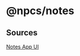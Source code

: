# @npcs/notes

## Sources

[Notes App UI](https://www.figma.com/community/file/1014161465589596715)

